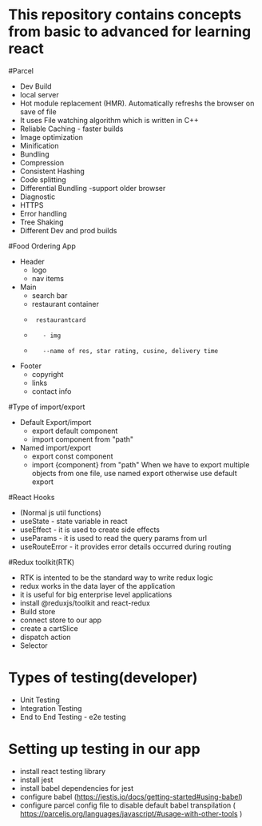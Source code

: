 # This repository contains concepts from basic to advanced for learning react

#Parcel

- Dev Build
- local server
- Hot module replacement (HMR). Automatically refreshs the browser on save of file
- It uses File watching algorithm which is written in C++
- Reliable Caching - faster builds
- Image optimization
- Minification
- Bundling
- Compression
- Consistent Hashing
- Code splitting
- Differential Bundling -support older browser
- Diagnostic
- HTTPS
- Error handling
- Tree Shaking
- Different Dev and prod builds

#Food Ordering App

- Header
  - logo
  - nav items
- Main
  - search bar
  - restaurant container
  -      restaurantcard
  -        - img
  -        --name of res, star rating, cusine, delivery time
- Footer
  - copyright
  - links
  - contact info

#Type of import/export

- Default Export/import
  - export default component
  - import component from "path"
- Named import/export
  - export const component
  - import {component} from "path"
    When we have to export multiple objects from one file, use named export otherwise use default export

#React Hooks

- (Normal js util functions)
- useState - state variable in react
- useEffect - it is used to create side effects
- useParams - it is used to read the query params from url
- useRouteError - it provides error details occurred during routing

#Redux toolkit(RTK)

- RTK is intented to be the standard way to write redux logic
- redux works in the data layer of the application
- it is useful for big enterprise level applications
- install @reduxjs/toolkit and react-redux
- Build store
- connect store to our app
- create a cartSlice
- dispatch action
- Selector

# Types of testing(developer)

- Unit Testing
- Integration Testing
- End to End Testing - e2e testing

# Setting up testing in our app

- install react testing library
- install jest
- install babel dependencies for jest
- configure babel (https://jestjs.io/docs/getting-started#using-babel)
- configure parcel config file to disable default babel transpilation ( https://parceljs.org/languages/javascript/#usage-with-other-tools )
